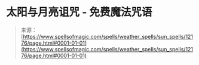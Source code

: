 <!--yml

category: 未分类

date: 2024-06-12 18:49:41

-->

# 太阳与月亮诅咒 - 免费魔法咒语

> 来源：[https://www.spellsofmagic.com/spells/weather_spells/sun_spells/12176/page.html#0001-01-01](https://www.spellsofmagic.com/spells/weather_spells/sun_spells/12176/page.html#0001-01-01)
